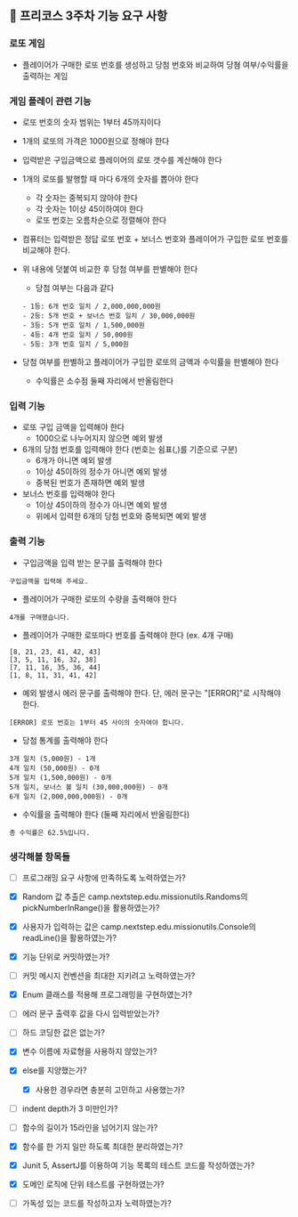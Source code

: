 ## 🚀 프리코스 3주차 기능 요구 사항

### 로또 게임

- 플레이어가 구매한 로또 번호를 생성하고 당첨 번호와 비교하여 당쳠 여부/수익률을 출력하는 게임

### 게임 플레이 관련 기능

- 로또 번호의 숫자 범위는 1부터 45까지이다
- 1개의 로또의 가격은 1000원으로 정해야 한다
- 입력받은 구입금액으로 플레이어의 로또 갯수를 계산해야 한다
- 1개의 로또를 발행할 때 마다 6개의 숫자를 뽑아야 한다
    - 각 숫자는 중복되지 않아야 한다
    - 각 숫자는 1이상 45이하여야 한다
    - 로또 번호는 오름차순으로 정렬해야 한다

- 컴퓨터는 입력받은 정답 로또 번호 + 보너스 번호와 플레이어가 구입한 로또 번호를 비교해야 한다.
- 위 내용에 덧붙여 비교한 후 당첨 여부를 판별해야 한다
    - 당첨 여부는 다음과 같다

  ```
  - 1등: 6개 번호 일치 / 2,000,000,000원
  - 2등: 5개 번호 + 보너스 번호 일치 / 30,000,000원
  - 3등: 5개 번호 일치 / 1,500,000원
  - 4등: 4개 번호 일치 / 50,000원
  - 5등: 3개 번호 일치 / 5,000원
  ```
  
- 당첨 여부를 판별하고 플레이어가 구입한 로또의 금액과 수익률을 판별해야 한다
    - 수익률은 소수점 둘째 자리에서 반올림한다

### 입력 기능

- 로또 구입 금액을 입력해야 한다
    - 1000으로 나누어지지 않으면 예외 발생
- 6개의 당첨 번호를 입력해야 한다 (번호는 쉼표(,)를 기준으로 구분)
    - 6개가 아니면 예외 발생
    - 1이상 45이하의 정수가 아니면 예외 발생
    - 중복된 번호가 존재하면 예외 발생
- 보너스 번호를 입력해야 한다
    - 1이상 45이하의 정수가 아니면 예외 발생
    - 위에서 입력한 6개의 당첨 번호와 중복되면 예외 발생

### 출력 기능

- 구입금액을 입력 받는 문구를 출력해야 한다

```
구입금액을 입력해 주세요.
```

- 플레이어가 구매한 로또의 수량을 출력해야 한다

```
4개를 구매했습니다.
```

- 플레이어가 구매한 로또마다 번호를 출력해야 한다 (ex. 4개 구매)

```
[8, 21, 23, 41, 42, 43] 
[3, 5, 11, 16, 32, 38] 
[7, 11, 16, 35, 36, 44] 
[1, 8, 11, 31, 41, 42] 
```

- 예외 발생시 에러 문구를 출력해야 한다. 단, 에러 문구는 "[ERROR]"로 시작해야 한다.

```
[ERROR] 로또 번호는 1부터 45 사이의 숫자여야 합니다.
```

- 당첨 통계를 출력해야 한다

```
3개 일치 (5,000원) - 1개
4개 일치 (50,000원) - 0개
5개 일치 (1,500,000원) - 0개
5개 일치, 보너스 볼 일치 (30,000,000원) - 0개
6개 일치 (2,000,000,000원) - 0개
```

- 수익률을 출력해야 한다 (둘째 자리에서 반올림한다)

```
총 수익률은 62.5%입니다.
```

### 생각해볼 항목들
-[ ] 프로그래밍 요구 사항에 만족하도록 노력하였는가? 
-[x] Random 값 추출은 camp.nextstep.edu.missionutils.Randoms의 pickNumberInRange()을 활용하였는가?
-[x] 사용자가 입력하는 값은 camp.nextstep.edu.missionutils.Console의 readLine()을 활용하였는가?
-[x] 기능 단위로 커밋하였는가?
-[ ] 커밋 메시지 컨벤션을 최대한 지키려고 노력하였는가?
-[x] Enum 클래스를 적용해 프로그래밍을 구현하였는가?
-[ ] 에러 문구 출력후 값을 다시 입력받았는가?
-[ ] 하드 코딩한 값은 없는가?
-[x] 변수 이름에 자료형을 사용하지 않았는가?
-[x] else를 지양했는가?
  - [x] 사용한 경우라면 충분히 고민하고 사용했는가?
-[ ] indent depth가 3 미만인가?
-[ ] 함수의 길이가 15라인을 넘어기지 않는가?
-[x] 함수를 한 가지 일만 하도록 최대한 분리하였는가?
-[x] Junit 5, AssertJ를 이용하여 기능 목록의 테스트 코드를 작성하였는가?
-[x] 도메인 로직에 단위 테스트를 구현하였는가?
-[ ] 가독성 있는 코드를 작성하고자 노력하였는가?


  
  


